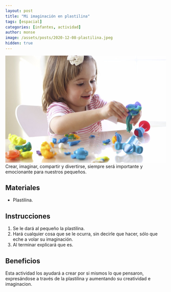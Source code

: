 ```yaml
---
layout: post
title: "Mi imaginación en plastilina"
tags: [espacial]
categories: [infantes, actividad]
author: monse
image: /assets/posts/2020-12-08-plastilina.jpeg
hidden: true
---
```

![Actividad de plastilina](/assets/posts/2020-12-08-plastilina.jpeg)<br/> 
Crear, imaginar, compartir y divertirse, siempre será importante y emocionante para nuestros pequeños. 
 
## Materiales 
- Plastilina.

## Instrucciones 
1. Se le dará al pequeño la plastilina.
2. Hará cualquier cosa que se le ocurra, sin decirle que hacer, sólo que eche a volar su imaginación.
3. Al terminar explicará que es. 

## Beneficios 
Esta actividad los ayudará a crear por si mismos lo que pensaron, expresándose a través de la plastilina y aumentando su creatividad e imaginacion. 